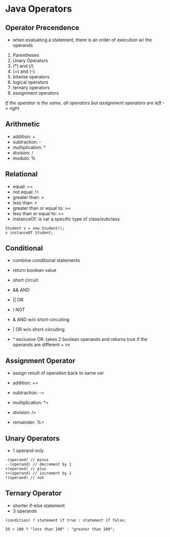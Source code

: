 # Java Operators

## Operator Precendence
- when evaluating a statement, there is an order of execution w/ the operands  

1. Parentheses
1. Unary Operators
1. (*) and (/)
1. (+) and (-)
1. bitwise operators
1. logical operators
1. ternary operators
1. assignment operators  

*If the operator is the same, all operators but assignment operators are left -> right*

## Arithmetic
- addition: +
- subtraction: -
- multiplication: *
- division: /
- modulo: %  

## Relational
- equal: ==
- not equal: !=
- greater than: >
- less than: <
- greater than or equal to: >=
- less than or equal to: <=
- instanceOf: is var a specific type of class/subclass
```
Student s = new Student();
s instanceOf Student;
```  

## Conditional
- combine conditional statements
- return boolean value
- short circuit  

- && AND
- || OR
- ! NOT
- & AND w/o short-circuiting
- | OR w/o short-circuiting
- ^ exclusive OR: takes 2 boolean operands and returns true if the operands are different + vv

## Assignment Operator
- assign result of operation back to same var  

- addition: +=
- subtraction: -=
- multiplication: *=
- division: /=
- remainder: %=  

## Unary Operators
- 1 operand only
```
-(operand) // minus
--(operand) // decrement by 1
+(operand) // plus
++(operand) // increment by 1
!(operand) // not
```  

## Ternary Operator
- shorter if-else statement
- 3 operands
```
(condition) ? statement if true : statement if false;

50 < 100 ? "less than 100" : "greater than 100";
```